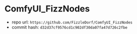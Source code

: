 # ComfyUI_FizzNodes
- repo url: `https://github.com/FizzleDorf/ComfyUI_FizzNodes`
- commit hash: `d32d37cf9576cd1c902df30da07fa47d726c2fbe`